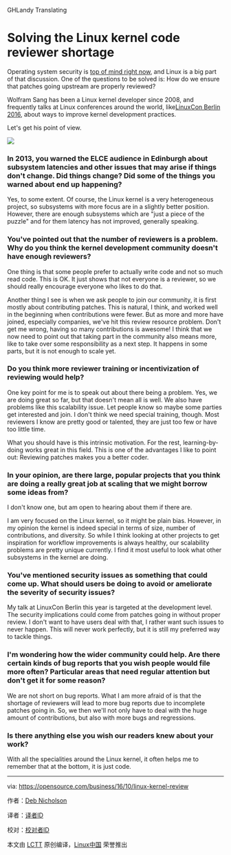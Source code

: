 GHLandy Translating

Solving the Linux kernel code reviewer shortage
====

Operating system security is [top of mind right now](http://www.infoworld.com/article/3124432/linux/is-the-linux-kernel-a-security-problem.html), and Linux is a big part of that discussion. One of the questions to be solved is: How do we ensure that patches going upstream are properly reviewed?

Wolfram Sang has been a Linux kernel developer since 2008, and frequently talks at Linux conferences around the world, like[LinuxCon Berlin 2016](https://linuxconcontainerconeurope2016.sched.org/event/7oA4/kernel-development-i-still-think-we-have-a-scaling-problem-wolfram-sang-consultant), about ways to improve kernel development practices. 

Let's get his point of view.

![](https://opensource.com/sites/default/files/images/life/Interview%20banner%20Q%26A.png)

### In 2013, you warned the ELCE audience in Edinburgh about subsystem latencies and other issues that may arise if things don't change. Did things change? Did some of the things you warned about end up happening?

Yes, to some extent. Of course, the Linux kernel is a very heterogeneous project, so subsystems with more focus are in a slightly better position. However, there are enough subsystems which are "just a piece of the puzzle" and for them latency has not improved, generally speaking.

### You've pointed out that the number of reviewers is a problem. Why do you think the kernel development community doesn't have enough reviewers?

One thing is that some people prefer to actually write code and not so much read code. This is OK. It just shows that not everyone is a reviewer, so we should really encourage everyone who likes to do that.

Another thing I see is when we ask people to join our community, it is first mostly about contributing patches. This is natural, I think, and worked well in the beginning when contributions were fewer. But as more and more have joined, especially companies, we've hit this review resource problem. Don't get me wrong, having so many contributions is awesome! I think that we now need to point out that taking part in the community also means more, like to take over some responsibility as a next step. It happens in some parts, but it is not enough to scale yet.

### Do you think more reviewer training or incentivization of reviewing would help?

One key point for me is to speak out about there being a problem. Yes, we are doing great so far, but that doesn't mean all is well. We also have problems like this scalability issue. Let people know so maybe some parties get interested and join. I don't think we need special training, though. Most reviewers I know are pretty good or talented, they are just too few or have too little time.

What you should have is this intrinsic motivation. For the rest, learning-by-doing works great in this field. This is one of the advantages I like to point out: Reviewing patches makes you a better coder.

### In your opinion, are there large, popular projects that you think are doing a really great job at scaling that we might borrow some ideas from?

I don't know one, but am open to hearing about them if there are.

I am very focused on the Linux kernel, so it might be plain bias. However, in my opinion the kernel is indeed special in terms of size, number of contributions, and diversity. So while I think looking at other projects to get inspiration for workflow improvements is always healthy, our scalability problems are pretty unique currently. I find it most useful to look what other subsystems in the kernel are doing.

### You've mentioned security issues as something that could come up. What should users be doing to avoid or ameliorate the severity of security issues?

My talk at LinuxCon Berlin this year is targeted at the development level. The security implications could come from patches going in without proper review. I don't want to have users deal with that, I rather want such issues to never happen. This will never work perfectly, but it is still my preferred way to tackle things.

### I'm wondering how the wider community could help. Are there certain kinds of bug reports that you wish people would file more often? Particular areas that need regular attention but don't get it for some reason?

We are not short on bug reports. What I am more afraid of is that the shortage of reviewers will lead to more bug reports due to incomplete patches going in. So, we then we'll not only have to deal with the huge amount of contributions, but also with more bugs and regressions.

### Is there anything else you wish our readers knew about your work?

With all the specialities around the Linux kernel, it often helps me to remember that at the bottom, it is just code.

--------------------------------------------------------------------------------

via: https://opensource.com/business/16/10/linux-kernel-review

作者：[Deb Nicholson][a]

译者：[译者ID](https://github.com/译者ID)

校对：[校对者ID](https://github.com/校对者ID)

本文由 [LCTT](https://github.com/LCTT/TranslateProject) 原创编译，[Linux中国](https://linux.cn/) 荣誉推出

[a]: https://opensource.com/users/eximious
